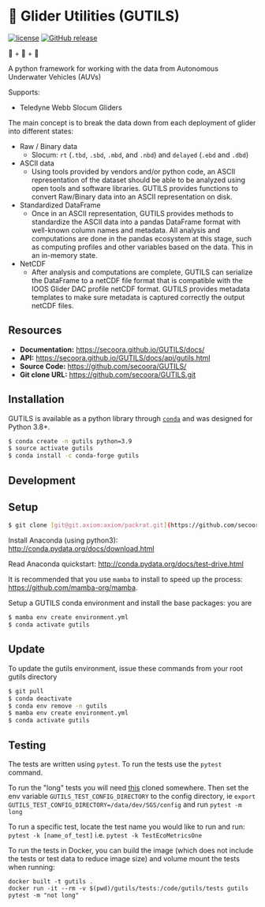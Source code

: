 # 🚤 Glider Utilities (GUTILS)

[![license](https://img.shields.io/github/license/SECOORA/GUTILS.svg)](https://github.com/SECOORA/GUTILS/blob/master/LICENSE.txt)
[![GitHub release](https://img.shields.io/github/release/SECOORA/GUTILS.svg)]()

🐍 + 🌊 + 🚤

A python framework for working with the data from Autonomous Underwater Vehicles (AUVs)

Supports:

+  Teledyne Webb Slocum Gliders

The main concept is to break the data down from each deployment of glider into different states:

* Raw / Binary data
  * Slocum: `rt` (`.tbd`, `.sbd`, `.mbd`, and `.nbd`) and `delayed` (`.ebd` and `.dbd`)
* ASCII data
  * Using tools provided by vendors and/or python code, an ASCII representation of the dataset should be able to be analyzed using open tools and software libraries. GUTILS provides functions to convert Raw/Binary data into an ASCII representation on disk.
* Standardized DataFrame
  * Once in an ASCII representation, GUTILS provides methods to standardize the ASCII data into a pandas DataFrame format with well-known column names and metadata. All analysis and computations are done in the pandas ecosystem at this stage, such as computing profiles and other variables based on the data. This in an in-memory state.
* NetCDF
  * After analysis and computations are complete, GUTILS can serialize the DataFrame to a netCDF file format that is compatible with the IOOS Glider DAC profile netCDF format. GUTILS provides metadata templates to make sure metadata is captured correctly the output netCDF files.


## Resources

+  **Documentation:** https://secoora.github.io/GUTILS/docs/
+  **API:** https://secoora.github.io/GUTILS/docs/api/gutils.html
+  **Source Code:** https://github.com/secoora/GUTILS/
+  **Git clone URL:** https://github.com/secoora/GUTILS.git


## Installation

GUTILS is available as a python library through [`conda`](http://conda.pydata.org/docs/install/quick.html) and was designed for Python 3.8+.

```bash
$ conda create -n gutils python=3.9
$ source activate gutils
$ conda install -c conda-forge gutils
```

## Development

## Setup

```bash
$ git clone [git@git.axiom:axiom/packrat.git](https://github.com/secoora/GUTILS.git)
```

Install Anaconda (using python3): http://conda.pydata.org/docs/download.html

Read Anaconda quickstart: http://conda.pydata.org/docs/test-drive.html

It is recommended that you use `mamba` to install to speed up the process: https://github.com/mamba-org/mamba.

Setup a GUTILS conda environment and install the base packages:
you are
```bash
$ mamba env create environment.yml
$ conda activate gutils
```

## Update

To update the gutils environment, issue these commands from your root gutils directory

```bash
$ git pull
$ conda deactivate
$ conda env remove -n gutils
$ mamba env create environment.yml
$ conda activate gutils
```

## Testing

The tests are written using `pytest`. To run the tests use the `pytest` command.

To run the "long" tests you will need [this](https://github.com/SECOORA/SGS) cloned somewhere. Then set the env variable `GUTILS_TEST_CONFIG_DIRECTORY` to the config directory, ie `export GUTILS_TEST_CONFIG_DIRECTORY=/data/dev/SGS/config` and run `pytest -m long`

To run a specific test, locate the test name you would like to run and run: `pytest -k [name_of_test]` i.e. `pytest -k TestEcoMetricsOne`

To run the tests in Docker, you can build the image (which does not include the tests or test data to reduce image size) and volume mount the tests when running:

```shell
docker built -t gutils .
docker run -it --rm -v $(pwd)/gutils/tests:/code/gutils/tests gutils pytest -m "not long"
```

